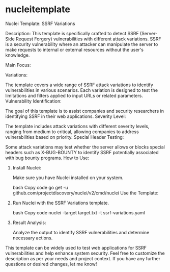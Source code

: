 # nucleitemplate
Nuclei Template: SSRF Variations

Description:
This template is specifically crafted to detect SSRF (Server-Side Request Forgery) vulnerabilities with different attack variations. SSRF is a security vulnerability where an attacker can manipulate the server to make requests to internal or external resources without the user's knowledge.

Main Focus:

Variations:

The template covers a wide range of SSRF attack variations to identify vulnerabilities in various scenarios.
Each variation is designed to test the limitations and filters applied to input URLs or related parameters.
Vulnerability Identification:

The goal of this template is to assist companies and security researchers in identifying SSRF in their web applications.
Severity Level:

The template includes attack variations with different severity levels, ranging from medium to critical, allowing companies to address vulnerabilities based on priority.
Special Header Testing:

Some attack variations may test whether the server allows or blocks special headers such as X-BUG-BOUNTY to identify SSRF potentially associated with bug bounty programs.
How to Use:
1. Install Nuclei:

    Make sure you have Nuclei installed on your system.
    
    bash
    Copy code
    go get -u github.com/projectdiscovery/nuclei/v2/cmd/nuclei
    Use the Template:

2. Run Nuclei with the SSRF Variations template.

    bash
    Copy code
    nuclei -target target.txt -t ssrf-variations.yaml

3. Result Analysis:

    Analyze the output to identify SSRF vulnerabilities and determine necessary actions.
   
This template can be widely used to test web applications for SSRF vulnerabilities and help enhance system security.
Feel free to customize the description as per your needs and project context. If you have any further questions or desired changes, let me know!
